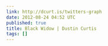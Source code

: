 ```yaml
---
link: http://dcurt.is/twitters-graph
date: 2012-08-24 04:52 UTC
published: true
title: Black Widow | Dustin Curtis
tags: []
---
```



